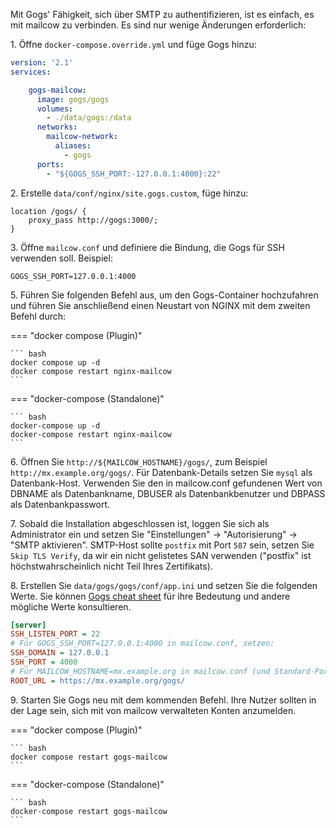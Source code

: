Mit Gogs' Fähigkeit, sich über SMTP zu authentifizieren, ist es einfach, es mit mailcow zu verbinden. Es sind nur wenige Änderungen erforderlich:

1\. Öffne `docker-compose.override.yml` und füge Gogs hinzu:

```yaml
version: '2.1'
services:

    gogs-mailcow:
      image: gogs/gogs
      volumes:
        - ./data/gogs:/data
      networks:
        mailcow-network:
          aliases:
            - gogs
      ports:
        - "${GOGS_SSH_PORT:-127.0.0.1:4000}:22"
```

2\. Erstelle `data/conf/nginx/site.gogs.custom`, füge hinzu:
```
location /gogs/ {
    proxy_pass http://gogs:3000/;
}
```

3\. Öffne `mailcow.conf` und definiere die Bindung, die Gogs für SSH verwenden soll. Beispiel:

```
GOGS_SSH_PORT=127.0.0.1:4000
```

5\. Führen Sie folgenden Befehl aus, um den Gogs-Container hochzufahren und führen Sie anschließend einen Neustart von NGINX mit dem zweiten Befehl durch:

=== "docker compose (Plugin)"

    ``` bash
    docker compose up -d
	docker compose restart nginx-mailcow
    ```

=== "docker-compose (Standalone)"

    ``` bash
    docker-compose up -d
	docker-compose restart nginx-mailcow
    ```

6\. Öffnen Sie `http://${MAILCOW_HOSTNAME}/gogs/`, zum Beispiel `http://mx.example.org/gogs/`. Für Datenbank-Details setzen Sie `mysql` als Datenbank-Host. Verwenden Sie den in mailcow.conf gefundenen Wert von DBNAME als Datenbankname, DBUSER als Datenbankbenutzer und DBPASS als Datenbankpasswort.

7\. Sobald die Installation abgeschlossen ist, loggen Sie sich als Administrator ein und setzen Sie "Einstellungen" -> "Autorisierung" -> "SMTP aktivieren". SMTP-Host sollte `postfix` mit Port `587` sein, setzen Sie `Skip TLS Verify`, da wir ein nicht gelistetes SAN verwenden ("postfix" ist höchstwahrscheinlich nicht Teil Ihres Zertifikats).

8\. Erstellen Sie `data/gogs/gogs/conf/app.ini` und setzen Sie die folgenden Werte. Sie können [Gogs cheat sheet](https://gogs.io/docs/advanced/configuration_cheat_sheet) für ihre Bedeutung und andere mögliche Werte konsultieren.

```ini
[server]
SSH_LISTEN_PORT = 22
# Für GOGS_SSH_PORT=127.0.0.1:4000 in mailcow.conf, setzen:
SSH_DOMAIN = 127.0.0.1
SSH_PORT = 4000
# Für MAILCOW_HOSTNAME=mx.example.org in mailcow.conf (und Standard-Ports für HTTPS), setzen:
ROOT_URL = https://mx.example.org/gogs/
```

9\. Starten Sie Gogs neu mit dem kommenden Befehl. Ihre Nutzer sollten in der Lage sein, sich mit von mailcow verwalteten Konten anzumelden.

=== "docker compose (Plugin)"

    ``` bash
    docker compose restart gogs-mailcow
    ```

=== "docker-compose (Standalone)"

    ``` bash
    docker-compose restart gogs-mailcow
    ```

